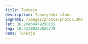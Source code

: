 ```yaml
---
title: Tunezja
description: Tunezyński słoń.
imgPath: /images/photos/photo7.JPG
lat: 36.20459479290155
lng: 10.42308222026779
name: Tunezja
---
```

